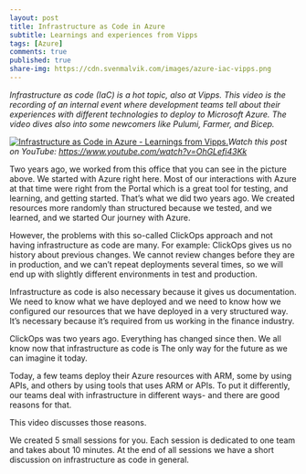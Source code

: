 ```yaml
---
layout: post
title: Infrastructure as Code in Azure
subtitle: Learnings and experiences from Vipps
tags: [Azure]
comments: true
published: true
share-img: https://cdn.svenmalvik.com/images/azure-iac-vipps.png
---
```


*Infrastructure as code (IaC) is a hot topic, also at Vipps. This video is the recording of an internal event where development teams tell about their experiences with different technologies to deploy to Microsoft Azure. The video dives also into some newcomers like Pulumi, Farmer, and Bicep.*

[![Infrastructure as Code in Azure - Learnings from Vipps.](https://cdn.svenmalvik.com/images/azure-iac-vipps.png "Infrastructure as Code in Azure - Learnings from Vipps.")](https://www.youtube.com/watch?v=OhGLefi43Kk)*Watch this post on YouTube: https://www.youtube.com/watch?v=OhGLefi43Kk*

Two years ago, we worked from this office that you can see in the picture above. We started with Azure right here. Most of our interactions with Azure at that time were right from the Portal which is a great tool for testing, and learning, and getting started. That’s what we did two years ago. We created resources more randomly than structured because we tested, and we learned, and we started Our journey with Azure.

However, the problems with this so-called ClickOps approach and not having infrastructure as code are many. For example: 
ClickOps gives us no history about previous changes. We cannot review changes before they are in production, and we can’t repeat deployments several times, so we will end up with slightly different environments in test and production.

Infrastructure as code is also necessary because it gives us documentation. We need to know what we have deployed and we need to know how we configured our resources that we have deployed in a very structured way. It’s necessary because it’s required from us working in the finance industry.

ClickOps was two years ago. Everything has changed since then. We all know now that infrastructure as code is The only way for the future as we can imagine it today.

Today, a few teams deploy their Azure resources with ARM, some by using APIs, and others by using tools that uses ARM or APIs. To put it differently, our teams deal with infrastructure in different ways- and there are good reasons for that.

This video discusses those reasons.

We created 5 small sessions for you. Each session is dedicated to one team and takes about 10 minutes. At the end of all sessions we have a short  discussion on infrastructure as code in general.
